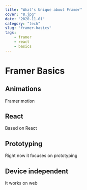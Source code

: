 ```yaml
---
title: "What's Unique about Framer"
cover: "8.jpg"
date: "2020-11-01"
category: "tech"
slug: "framer-basics"
tags:
    - framer
    - react
    - basics
---
```


# Framer Basics

## Animations

Framer motion

## React

Based on React

## Prototyping

Right now it focuses on prototyping

## Device independent

It works on web